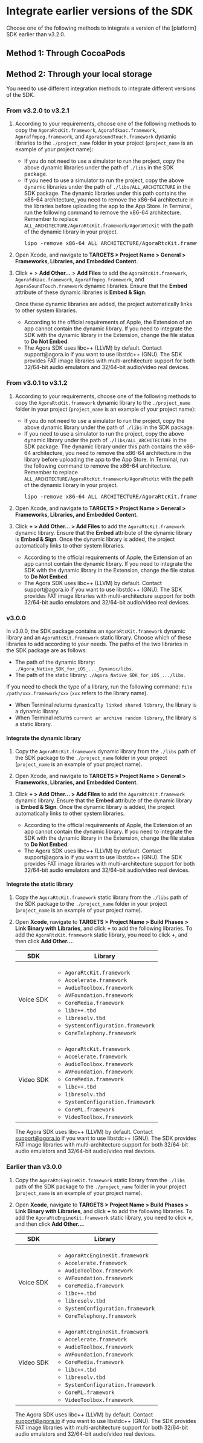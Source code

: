 
# Integrate earlier versions of the SDK

Choose one of the following methods to integrate a version of the [platform] SDK earlier than v3.2.0.

## Method 1: Through CocoaPods

<p conref="conref/integrate-the-sdk-apple.dita#integrate-the-sdk/cocoapods"></p>

## Method 2: Through your local storage

You need to use different integration methods to integrate different versions of the SDK.

### From v3.2.0 to v3.2.1

1. According to your requirements, choose one of the following methods to copy the `AgoraRtcKit.framework`, `Agorafdkaac.framework`, <ph props="video live lives">`Agoraffmpeg.framework`, </ph>and `AgoraSoundTouch.framework` dynamic libraries to the `./project_name` folder in your project (`project_name` is an example of your project name):

   <ul>
   <li>If you do not need to use a simulator to run the project, copy the above dynamic libraries under the path of <code>./libs</code> in the SDK package.</li>
   <li>If you need to use a simulator to run the project, copy the above dynamic libraries under the path of <code>./libs/ALL_ARCHITECTURE</code> in the SDK package. The dynamic libraries under this path contains the x86-64 architecture, you need to remove the x86-64 architecture in the libraries before uploading the app to the App Store.
   In Terminal, run the following command to remove the x86-64 architecture. Remember to replace <code>ALL_ARCHITECTURE/AgoraRtcKit.framework/AgoraRtcKit</code> with the path of the dynamic library in your project.
   <pre>lipo -remove x86-64 ALL_ARCHITECTURE/AgoraRtcKit.framework/AgoraRtcKit -output ALL_ARCHITECTURE/AgoraRtcKit.framework/AgoraRtcKit</pre>
   </li>
   </ul>

2. Open Xcode, and navigate to **TARGETS &gt; Project Name &gt; General &gt; Frameworks, Libraries, and Embedded Content**.

3. Click **+** &gt; **Add Other…** &gt; **Add Files** to add the `AgoraRtcKit.framework`, `Agorafdkaac.framework`, <ph props="video live lives">`Agoraffmpeg.framework`, </ph>and `AgoraSoundTouch.framework` dynamic libraries. Ensure that the **Embed** attribute of these dynamic libraries is **Embed & Sign**.

   Once these dynamic libraries are added, the project automatically links to other system libraries.

   <note type="attention">
   <ul>
   <li>According to the official requirements of Apple, the Extension of an app cannot contain the dynamic library. If you need to integrate the SDK with the dynamic library in the Extension, change the file status to <b>Do Not Embed</b>.</li>
   <li>The Agora SDK uses libc++ (LLVM) by default. Contact support@agora.io if you want to use libstdc++ (GNU). The SDK provides FAT image libraries with multi-architecture support for both 32/64-bit audio emulators and 32/64-bit audio/video real devices.</li>
   </ul>
   </note>

### From v3.0.1 to v3.1.2

1. According to your requirements, choose one of the following methods to copy the `AgoraRtcKit.framework` dynamic library to the `./project_name` folder in your project (`project_name` is an example of your project name):

   <ul>
   <li>If you do not need to use a simulator to run the project, copy the above dynamic library under the path of <code>./libs</code> in the SDK package.</li>
   <li>If you need to use a simulator to run the project, copy the above dynamic library under the path of <code>./libs/ALL_ARCHITECTURE</code> in the SDK package. The dynamic library under this path contains the x86-64 architecture, you need to remove the x86-64 architecture in the library before uploading the app to the App Store.
   In Terminal, run the following command to remove the x86-64 architecture. Remember to replace <code>ALL_ARCHITECTURE/AgoraRtcKit.framework/AgoraRtcKit</code> with the path of the dynamic library in your project.
   <pre outputclass="shell">lipo -remove x86-64 ALL_ARCHITECTURE/AgoraRtcKit.framework/AgoraRtcKit -output ALL_ARCHITECTURE/AgoraRtcKit.framework/AgoraRtcKit</pre>
   </li>
   </ul>

2. Open Xcode, and navigate to **TARGETS &gt; Project Name &gt; General &gt; Frameworks, Libraries, and Embedded Content**.
3. Click **+ &gt; Add Other… &gt; Add Files** to add the `AgoraRtcKit.framework` dynamic library. Ensure that the **Embed** attribute of the dynamic library is **Embed & Sign**. Once the dynamic library is added, the project automatically links to other system libraries.

   <note type="attention">
   <ul>
   <li>According to the official requirements of Apple, the Extension of an app cannot contain the dynamic library. If you need to integrate the SDK with the dynamic library in the Extension, change the file status to <b>Do Not Embed</b>.</li>
   <li>The Agora SDK uses libc++ (LLVM) by default. Contact support@agora.io if you want to use libstdc++ (GNU). The SDK provides FAT image libraries with multi-architecture support for both 32/64-bit audio emulators and 32/64-bit audio/video real devices.</li>
   </ul>
   </note>

### v3.0.0

In v3.0.0, the SDK package contains an `AgoraRtcKit.framework` dynamic library and an `AgoraRtcKit.framework` static library. Choose which of these libraries to add according to your needs.
The paths of the two libraries in the SDK package are as follows:

- The path of the dynamic library: `./Agora_Native_SDK_for_iOS_..._Dynamic/libs`.
- The path of the static library: `./Agora_Native_SDK_for_iOS_.../libs`.

<note type="attention">If you need to check the type of a library, run the following command: <code>file /path/xxx.framework/xxx</code> (<code>xxx</code> refers to the library name).
<ul>
<li>When Terminal returns <code>dynamically linked shared library</code>, the library is a dynamic library.</li>
<li>When Terminal returns <code>current ar archive random library</code>, the library is a static library.</li>
</ul>
</note>

#### Integrate the dynamic library

1. Copy the `AgoraRtcKit.framework` dynamic library from the `./libs` path of the SDK package to the `./project_name` folder in your project (`project_name` is an example of your project name).
2. Open Xcode, and navigate to **TARGETS &gt; Project Name &gt; General &gt; Frameworks, Libraries, and Embedded Content**.
3. Click **+ &gt; Add Other… &gt; Add Files** to add the `AgoraRtcKit.framework` dynamic library. Ensure that the **Embed** attribute of the dynamic library is **Embed & Sign**.
 Once the dynamic library is added, the project automatically links to other system libraries.

   <note type="attention">
   <ul>
   <li>According to the official requirements of Apple, the Extension of an app cannot contain the dynamic library. If you need to integrate the SDK with the dynamic library in the Extension, change the file status to <b>Do Not Embed</b>.</li>
   <li>The Agora SDK uses libc++ (LLVM) by default. Contact support@agora.io if you want to use libstdc++ (GNU). The SDK provides FAT image libraries with multi-architecture support for both 32/64-bit audio emulators and 32/64-bit audio/video real devices.</li>
   </ul>
   </note>

#### Integrate the static library

1. Copy the `AgoraRtcKit.framework` static library from the `./libs` path of the SDK package to the `./project_name` folder in your project (`project_name` is an example of your project name).
2. Open **Xcode**, navigate to **TARGETS &gt; Project Name &gt; Build Phases &gt; Link Binary with Libraries**, and click **+** to add the following libraries. To add the `AgoraRtcKit.framework` static library, you need to click **+**, and then click **Add Other...**.

   | SDK | Library |
   | ---------------- | ---------------- |
   | Voice SDK      |<ul><li>`AgoraRtcKit.framework`</li><li>`Accelerate.framework`</li><li>`AudioToolbox.framework`</li><li>`AVFoundation.framework`</li><li>`CoreMedia.framework`</li><li>`libc++.tbd`</li><li>`libresolv.tbd`</li><li>`SystemConfiguration.framework`</li><li>`CoreTelephony.framework`</li></ul>|
   | Video SDK | <ul><li>`AgoraRtcKit.framework`</li><li>`Accelerate.framework`</li><li>`AudioToolbox.framework`</li><li>`AVFoundation.framework`</li><li>`CoreMedia.framework`</li><li>`libc++.tbd`</li><li>`libresolv.tbd`</li><li>`SystemConfiguration.framework`</li><li>`CoreML.framework`</li><li>`VideoToolbox.framework`</li></ul> |

   <note type="attention">The Agora SDK uses libc++ (LLVM) by default. Contact support@agora.io if you want to use libstdc++ (GNU). The SDK provides FAT image libraries with multi-architecture support for both 32/64-bit audio emulators and 32/64-bit audio/video real devices.</note>


### Earlier than v3.0.0

1. Copy the `AgoraRtcEngineKit.framework` static library from the `./libs` path of the SDK package to the `./project_name` folder in your project (`project_name` is an example of your project name).
2. Open **Xcode**, navigate to **TARGETS &gt; Project Name &gt; Build Phases &gt; Link Binary with Libraries**, and click **+** to add the following libraries. To add the `AgoraRtcEngineKit.framework` static library, you need to click **+**, and then click **Add Other...**.

   | SDK | Library |
   | ---------------- | ---------------- |
   | Voice SDK      |<ul><li>`AgoraRtcEngineKit.framework`</li><li>`Accelerate.framework`</li><li>`AudioToolbox.framework`</li><li>`AVFoundation.framework`</li><li>`CoreMedia.framework`</li><li>`libc++.tbd`</li><li>`libresolv.tbd`</li><li>`SystemConfiguration.framework`</li><li>`CoreTelephony.framework`</li></ul>|
   | Video SDK | <ul><li>`AgoraRtcEngineKit.framework`</li><li>`Accelerate.framework`</li><li>`AudioToolbox.framework`</li><li>`AVFoundation.framework`</li><li>`CoreMedia.framework`</li><li>`libc++.tbd`</li><li>`libresolv.tbd`</li><li>`SystemConfiguration.framework`</li><li>`CoreML.framework`</li><li>`VideoToolbox.framework`</li></ul> |

   <note type="attention">The Agora SDK uses libc++ (LLVM) by default. Contact support@agora.io if you want to use libstdc++ (GNU). The SDK provides FAT image libraries with multi-architecture support for both 32/64-bit audio emulators and 32/64-bit audio/video real devices.</note>